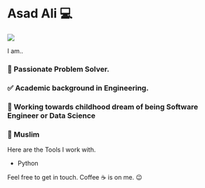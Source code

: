 # Asad Ali 💻
<a href="hhttps://sourcerer.io/asadali00" target="_blank">
<img src="https://sourcerer.io/icons/logo-bright.svg">
</a>

I am..

### 🎲 Passionate Problem Solver.

### ✅ Academic background in Engineering.

### 🏃 Working towards childhood dream of being Software Engineer or Data Science

### 🕌 Muslim

Here are the Tools I work with.
<ul>
  <li>Python</li>
</ul>

Feel free to get in touch. Coffee ☕️ is on me. 😉

<!--
**AsadAli00/AsadAli00** is a ✨ _special_ ✨ repository because its `README.md` (this file) appears on your GitHub profile.
As salaam o Alaikum (Peace be upon you) ! Thank you for taking interest in knowing me.
As salaam o Alaikum (Peace be upon you) ! Thank you for taking interest in knowing me.

